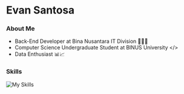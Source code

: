 # Evan Santosa

### About Me
- Back-End Developer at Bina Nusantara IT Division 👨‍💻🌐
- Computer Science Undergraduate Student at BINUS University </>
- Data Enthusiast 📊📈

### Skills
![My Skills](https://go-skill-icons.vercel.app/api/icons?i=dotnet,cs,sqlserver,mysql,api,azure,postman,html,css,javascript,jquery,python,numpy,pandas,matplotlib,seaborn,scikitlearn,streamlit&perline=6)
